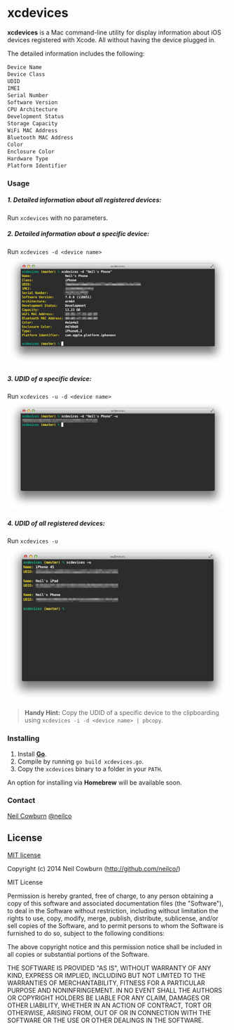 # xcdevices

__xcdevices__ is a Mac command-line utility for display information about iOS devices registered with Xcode. All without having the device plugged in. 

The detailed information includes the following:

    Device Name
    Device Class
    UDID
    IMEI
    Serial Number
    Software Version
    CPU Architecture
    Development Status
    Storage Capacity
    WiFi MAC Address
    Bluetooth MAC Address
    Color
    Enclosure Color
    Hardware Type
    Platform Identifier

### Usage

##### 1. Detailed information about all registered devices:

Run `xcdevices` with no parameters.

##### 2. Detailed information about a specific device:

Run `xcdevices -d <device name>` ![xcdevices -d "Neil's Phone"](images/xcdevices_1.png)

##### 3. UDID of a specific device:

Run `xcdevices -u -d <device name>` ![xcdevices -d "Neil's Phone" -u](images/xcdevices_2.png)

##### 4. UDID of all registered devices:

Run `xcdevices -u` ![xcdevices -u](images/xcdevices_3.png)

> __Handy Hint:__ Copy the UDID of a specific device to the clipboarding using `xcdevices -i -d <device name> | pbcopy`. 

### Installing

1. Install [__Go__](http://golang.org).
2. Compile by running `go build xcdevices.go`.
3. Copy the `xcdevices` binary to a folder in your `PATH`.

An option for installing via __Homebrew__ will be available soon.

### Contact

[Neil Cowburn](http://github.com/neilco)
[@neilco](https://twitter.com/neilco)

## License

[MIT license](http://neil.mit-license.org)

Copyright (c) 2014 Neil Cowburn (http://github.com/neilco/)

MIT License

Permission is hereby granted, free of charge, to any person obtaining
a copy of this software and associated documentation files (the
"Software"), to deal in the Software without restriction, including
without limitation the rights to use, copy, modify, merge, publish,
distribute, sublicense, and/or sell copies of the Software, and to
permit persons to whom the Software is furnished to do so, subject to
the following conditions:

The above copyright notice and this permission notice shall be
included in all copies or substantial portions of the Software.

THE SOFTWARE IS PROVIDED "AS IS", WITHOUT WARRANTY OF ANY KIND,
EXPRESS OR IMPLIED, INCLUDING BUT NOT LIMITED TO THE WARRANTIES OF
MERCHANTABILITY, FITNESS FOR A PARTICULAR PURPOSE AND
NONINFRINGEMENT. IN NO EVENT SHALL THE AUTHORS OR COPYRIGHT HOLDERS BE
LIABLE FOR ANY CLAIM, DAMAGES OR OTHER LIABILITY, WHETHER IN AN ACTION
OF CONTRACT, TORT OR OTHERWISE, ARISING FROM, OUT OF OR IN CONNECTION
WITH THE SOFTWARE OR THE USE OR OTHER DEALINGS IN THE SOFTWARE.
